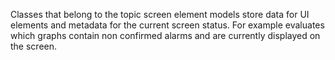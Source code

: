 Classes that belong to the topic screen element models store data for UI elements and metadata for the current screen status. For example evaluates which graphs contain non confirmed alarms and are currently displayed on the screen.
